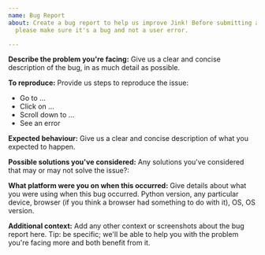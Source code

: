 ```yaml
---
name: Bug Report
about: Create a bug report to help us improve Jink! Before submitting a bug report,
  please make sure it's a bug and not a user error.

---
```


**Describe the problem you're facing:**
Give us a clear and concise description of the bug, in as much detail as possible.

**To reproduce:**
Provide us steps to reproduce the issue:

- Go to ...
- Click on ...
- Scroll down to ...
- See an error

**Expected behaviour:**
Give us a clear and concise description of what you expected to happen.

**Possible solutions you've considered:**
Any solutions you've considered that may or may not solve the issue?:

**What platform were you on when this occurred:**
Give details about what you were using when this bug occurred.
Python version, any particular device, browser (if you think a browser had something to do with it), OS, OS version.

**Additional context:**
Add any other context or screenshots about the bug report here.
Tip: be specific; we'll be able to help you with the problem you're facing more and both benefit from it.
